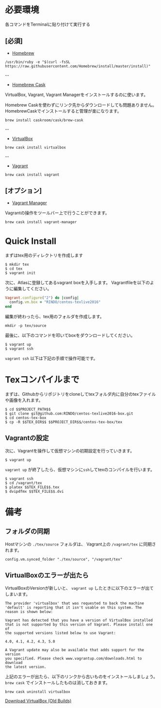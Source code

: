 # 必要環境

各コマンドをTerminalに貼り付けて実行する

## [必須]

* [Homebrew](http://brew.sh/index_ja.html)

```
/usr/bin/ruby -e "$(curl -fsSL https://raw.githubusercontent.com/Homebrew/install/master/install)"
```
--

* [Homebrew Cask](https://caskroom.github.io/)

VirtualBox, Vagrant, Vagrant Managerをインストールするのに使います。

Homebrew Caskを使わずにリンク先からダウンロードしても問題ありません。
HomebrewCaskでインストールすると管理が楽になります。

```
brew install caskroom/cask/brew-cask
```

--

* [VirtualBox](https://www.virtualbox.org/)

```
brew cask install virtualbox
```

--

* [Vagrant](https://www.vagrantup.com/)

```
brew cask install vagrant
```

## [オプション]

* [Vagrant Manager](http://vagrantmanager.com/)

Vagrantの操作をツールバー上で行うことができます。

```
brew cask install vagrant-manager
```

# Quick Install

まずはtex用のディレクトリを作成します 

```
$ mkdir tex
$ cd tex
$ vagrant init 
```

次に、Atlasに登録してあるvagrant boxを入手します。
Vagrantfileを以下のように編集してください。

```ruby
Vagrant.configure("2") do |config|
  config.vm.box = "RINDO/centos-texlive2016"
end
```

編集が終わったら、tex用のフォルダを作成します。

```
mkdir -p tex/source
```

最後に、以下のコマンドを叩いてboxをダウンロードしてください。

```
$ vagrant up
$ vagrant ssh
```

`vagrant ssh` 以下は下記の手順で操作可能です。

# Texコンパイルまで

まずは、Githubからリポジトリをcloneしてtexフォルダ内に自分のtexファイルや画像を入れます。

```
$ cd $$PROJECT_PATH$$
$ git clone git@github.com:RINDO/centos-texlive2016-box.git
$ cd centos-tex-box
$ cp -R $$TEX_DIR$$ $$PROJECT_DIR$$/centos-tex-box/tex
```

## Vagrantの設定

次に、Vagrantを操作して仮想マシンの初期設定を行っていきます。

```
$ vagrant up
```

`vagrant up` が終了したら、仮想マシンに`ssh`してtexのコンパイルを行います。

```
$ vagrant ssh
$ cd /vagrant/tex
$ platex $$TEX_FILE$$.tex
$ dvipdfmx $$TEX_FILE$$.dvi
```

# 備考

## フォルダの同期

Hostマシンの `./tex/source` フォルダは、 Vagrant上の `/vagrant/tex` に同期されます。

```
config.vm.synced_folder "./tex/source", "/vagrant/tex"
```

## VirtualBoxのエラーが出たら

VirtualBoxのVersionが新しいと、 `vagrant up` したときに以下のエラーが出てしまいます。 

```
The provider 'virtualbox' that was requested to back the machine
'default' is reporting that it isn't usable on this system. The
reason is shown below:

Vagrant has detected that you have a version of VirtualBox installed
that is not supported by this version of Vagrant. Please install one of
the supported versions listed below to use Vagrant:

4.0, 4.1, 4.2, 4.3, 5.0

A Vagrant update may also be available that adds support for the version
you specified. Please check www.vagrantup.com/downloads.html to download
the latest version.
```

上記のエラーが出たら、以下のリンクから古いものをインストールしましょう。  `brew cask` でインストールしたものは消しておきます。

```
brew cask uninstall virtualbox
```

[Download VirtualBox (Old Builds)](https://www.virtualbox.org/wiki/Download_Old_Builds)

